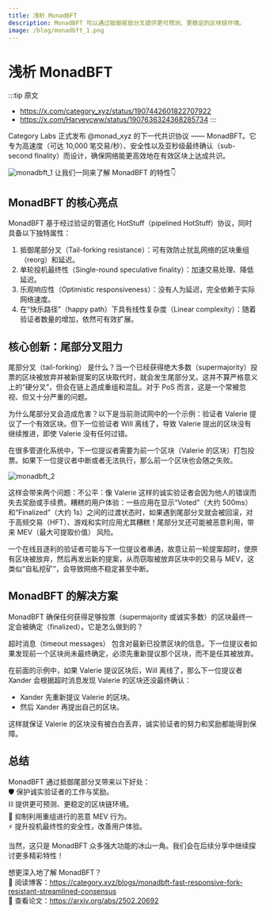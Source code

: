 ```yaml
---
title: 浅析 MonadBFT
description: MonadBFT 可以通过抵御尾部分叉提供更可预测、更稳定的区块链环境。
image: /blog/monadbft_1.png
---
```


# 浅析 MonadBFT

:::tip 原文
- https://x.com/category_xyz/status/1907442601822707922
- https://x.com/Harveycww/status/1907636324368285734
:::

Category Labs 正式发布 @monad_xyz 的下一代共识协议 —— MonadBFT。它专为高速度（可达 10,000 笔交易/秒）、安全性以及亚秒级最终确认（sub-second finality）而设计，确保网络能更高效地在有效区块上达成共识。

![monadbft_1](/blog/monadbft_1.png)
让我们一同来了解 MonadBFT 的特性👇

## MonadBFT 的核心亮点

MonadBFT 基于经过验证的管道化 HotStuff（pipelined HotStuff）协议，同时具备以下独特属性：  
1. 抵御尾部分叉（Tail-forking resistance）：可有效防止扰乱网络的区块重组（reorg）和延迟。  
2. 单轮投机最终性（Single-round speculative finality）：加速交易处理、降低延迟。  
3. 乐观响应性（Optimistic responsiveness）：没有人为延迟，完全依赖于实际网络速度。  
4. 在“快乐路径”（happy path）下具有线性复杂度（Linear complexity）：随着验证者数量的增加，依然可有效扩展。  


## 核心创新：尾部分叉阻力

尾部分叉（tail-forking） 是什么？当一个已经获得绝大多数（supermajority）投票的区块被放弃并被新提案的区块取代时，就会发生尾部分叉。这并不算严格意义上的“硬分叉”，但会在链上造成重组和混乱。对于 PoS 而言，这是一个常被忽视、但又十分严重的问题。

为什么尾部分叉会造成危害？以下是当前测试网中的一个示例：验证者 Valerie 提议了一个有效区块。但下一位验证者 Will 离线了，导致 Valerie 提出的区块没有继续推进，即使 Valerie 没有任何过错。

在很多管道化系统中，下一位提议者需要为前一个区块（Valerie 的区块）打包投票。如果下一位提议者中断或者无法执行，那么前一个区块也会随之失败。

![monadbft_2](/blog/monadbft_2.png)

这样会带来两个问题：不公平：像 Valerie 这样的诚实验证者会因为他人的错误而失去奖励或手续费。糟糕的用户体验：一些应用在显示“Voted”（大约 500ms）和“Finalized”（大约 1s）之间的过渡状态时，如果遇到尾部分叉就会被回滚，对于高频交易（HFT）、游戏和实时应用尤其糟糕！尾部分叉还可能被恶意利用，带来 MEV（最大可提取价值） 风险。

一个在线且逐利的验证者可能与下一位提议者串通，故意让前一轮提案超时，使原有区块被放弃，然后再发出新的提案，从而窃取被放弃区块中的交易与 MEV，这类似“自私挖矿”，会导致网络不稳定甚至中断。

## MonadBFT 的解决方案

MonadBFT 确保任何获得足够投票（supermajority 或诚实多数）的区块最终一定会被确定（finalized）。它是怎么做到的？

超时消息（timeout messages） 包含对最新已投票区块的信息。下一位提议者如果发现前一个区块尚未最终确定，必须先重新提议那个区块，而不是任其被放弃。

在前面的示例中，如果 Valerie 提议区块后，Will 离线了，那么下一位提议者 Xander 会根据超时消息发现 Valerie 的区块还没最终确认：  
- Xander 先重新提议 Valerie 的区块。  
- 然后 Xander 再提出自己的区块。  

这样就保证 Valerie 的区块没有被白白丢弃，诚实验证者的努力和奖励都能得到保障。


## 总结

MonadBFT 通过抵御尾部分叉带来以下好处：  
🛡️ 保护诚实验证者的工作与奖励。  
⛓️ 提供更可预测、更稳定的区块链环境。  
💸 抑制利用重组进行的恶意 MEV 行为。   
⚡ 提升投机最终性的安全性，改善用户体验。  

当然，这只是 MonadBFT 众多强大功能的冰山一角。我们会在后续分享中继续探讨更多精彩特性！

想更深入地了解 MonadBFT？  
📄 阅读博客：https://category.xyz/blogs/monadbft-fast-responsive-fork-resistant-streamlined-consensus  
🔬 查看论文：https://arxiv.org/abs/2502.20692  






